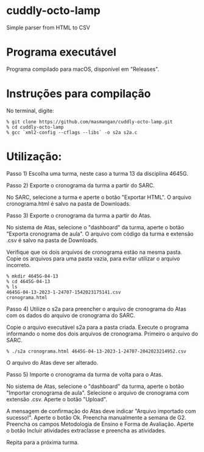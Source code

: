 # cuddly-octo-lamp
Simple parser from HTML to CSV 


# Programa executável

Programa compilado para macOS, disponível em "Releases".

# Instruções para compilação

No terminal, digite:

```
% git clone https://github.com/masmangan/cuddly-octo-lamp.git
% cd cuddly-octo-lamp
% gcc `xml2-config --cflags --libs` -o s2a s2a.c
```


# Utilização:

Passo 1) Escolha uma turma, neste caso a turma 13 da disciplina 4645G.

Passo 2) Exporte o cronograma da turma a partir do SARC.

No SARC, selecione a turma e aperte o botão "Exportar HTML". O arquivo cronograma.html é salvo na pasta de Downloads.

Passo 3) Exporte o cronograma da turma a partir do Atas.

No sistema de Atas, selecione o "dashboard" da turma, aperte o botão "Exporta cronograma de aula". O arquivo com código da turma e extensão .csv é salvo na pasta de Downloads.

Verifique que os dois arquivos de cronograma estão na mesma pasta. Copie os arquivos para uma pasta vazia, para evitar utilizar o arquivo incorreto. 

```
% mkdir 4645G-04-13
% cd 4645G-04-13
% ls
4645G-04-13-2023-1-24707-1542023175141.csv
cronograma.html
```

Passo 4) Utilize o s2a para preencher o arquivo de cronograma do Atas com os dados do arquivo de cronograma do SARC.

Copie o arquivo executável s2a para a pasta criada. Execute o programa informando o nome dos dois arquivos de cronograma.
Primeiro o arquivo do SARC.

```
% ./s2a cronograma.html 4645G-04-13-2023-1-24707-2042023214952.csv 
```
O arquivo do Atas deve ser alterado.

Passo 5) Importe o cronograma da turma de volta para o Atas.

No sistema de Atas, selecione o "dashboard" da turma, aperte o botão "Importar cronograma de aula". Selecione o arquivo de cronograma com extensão .csv. Aperte o botão "Upload".

A mensagem de confirmação do Atas deve indicar "Arquivo importado com sucesso!". Aperte o botão Ok. 
Preencha manualmente a semana de G2. Preencha os campos Metodologia de Ensino e Forma de Avaliação.
Aperte o botão Incluir atividades extraclasse e preencha as atividades.

Repita para a próxima turma.




